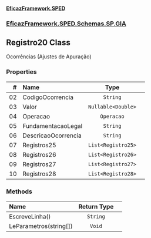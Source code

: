 #### [EficazFramework.SPED](EficazFrameworkSPED.md 'EficazFramework SPED')
### [EficazFramework.SPED.Schemas.SP.GIA](EficazFramework.SPED.Schemas.SP.GIA.md 'EficazFramework.SPED.Schemas.SP.GIA')

## Registro20 Class

Ocorrências (Ajustes de Apuração)
### Properties

| # | Name | Type | |
| ---: | :--- | :---: | :--- |
| 02 | CodigoOcorrencia | `String` |  |
| 03 | Valor | `Nullable<Double>` |  |
| 04 | Operacao | `Operacao` |  |
| 05 | FundamentacaoLegal | `String` |  |
| 06 | DescricaoOcorrencia | `String` |  |
| 07 | Registros25 | `List<Registro25>` |  |
| 08 | Registros26 | `List<Registro26>` |  |
| 09 | Registros27 | `List<Registro27>` |  |
| 10 | Registros28 | `List<Registro28>` |  |
### Methods

| Name | Return Type | |
| :--- | :---: | :--- |
| EscreveLinha() | `String` |  |
| LeParametros(string[]) | `Void` |  |
